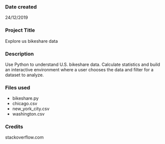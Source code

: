 ### Date created
24/12/2019

### Project Title
Explore us bikeshare data

### Description
Use Python to understand U.S. bikeshare data.  Calculate statistics and build an interactive environment where a user chooses the data and filter for a dataset to analyze.

### Files used
- bikeshare.py 
- chicago.csv
- new_york_city.csv
- washington.csv

### Credits
stackoverflow.com

